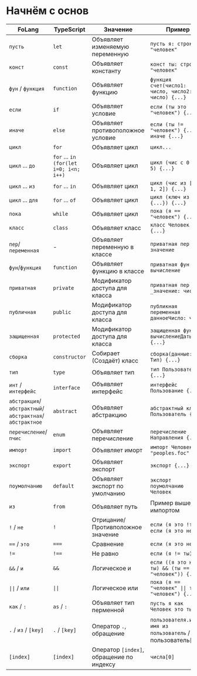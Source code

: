 # Начнём с основ

| FoLang               | TypeScript                  | Значение                            | Пример
|----------------------|-----------------------------|-------------------------------------|-------------------------------------|
| `пусть`                | `let`                         | Объявляет изменяемую переменную     | `пусть я: строка = "человек"` |
| `конст`                | `const`                       | Объявляет константу                 | `конст ты: строка = "человек"` |
| `фун` / `функция`        | `function`                    | Объявляет функцию                 | `функция счет(число1: число, число2: число) {...}` |
| `если`                 | `if`                          | Объявляет условие                   | `если (ты это "человек") {...}` |
| `иначе`                | `else`                        | Объявляет противоположное условие   | `если (ты != "человек") {...} иначе {...}` |
| `цикл`                 | `for`                         | Объявляет цикл                      | `цикл...` |
| `цикл` ... `до`          | `for` ... `in` `(for(let i=0; i<n; i++)`                  | Объявляет цикл                  | `цикл (чис с 0 до 5) {...}` |
| `цикл` ... `из`          | `for` ... `in`                  | Объявляет цикл                  | `цикл (чис из [0, 1, 2]) {...}` |
| `цикл` ... `для`         | `for` ... `of`                  | Объявляет цикл                  | `цикл (ключ из {...}) {...}` |
| `пока`                 | `while`                       | Объявляет цикл                      | `пока (я == "человек") {...}` |
| `класс`                | `class`                       | Объявляет класс                     | `класс Человек {...}` |
| `пер`/`переменная`            | -                      | Объявляет переменную в классе      | `приватная пер значение` |
| `фун`/`функция`            | `function`                      | Объявляет функцию в классе      | `приватная фун вычисление` |
| `приватная`            | `private`                     | Модификатор доступа для класса      | `приватная пер _значение: число` |
| `публичная`            | `public`                      | Модификатор доступа для класса      | `публикная переменная данноеЧисло: число` |
| `защищенная`           | `protected`                   | Модификатор доступа для класса      | `защищенная функция вычислениеДаты() {...}` |
| `сборка`       | `constructor`                 | Собирает (Создаёт) класс                    | `сборка(данные: Тип) {...}` |
| `тип`                  | `type`                        | Объявляет тип                       | `тип Пользователь = {...}` |
| `инт` / `интерфейс`            | `interface`                   | Объявляет интерфейс                 | `интерфейс Пользование {...}` |
| `абстракция`/`абстрактный`/`абстрактная`/`абстрактное`           | `abstract`                    | Объявляет абстракцию                | `абстрактный класс Пользователь {...}` |
| `перечисление`/`пчис`    | `enum`                        | Объявляет перечисление            | `перечисление Направления {...}` |
| `импорт`               | `import`                      | Объявляет иморт                     | `импорт Человек из "peoples.foc"` |
| `экспорт`              | `export`                      | Объявляет экспорт                   | `экспорт {...}` |
| `поумолчанию`              | `default`                      | Объявляет экспорт по умолчанию                   | `экспорт поумолчанию Человек` |
| `из`                   | `from`                        | Объявляет путь                      | Пример выше с импортом |
| `!` / `не`             | `!`                          | Отрицание/Противположное значение                        | `если (я это !ты)`/`если (я это не ты)` |
| `==` / `это`             | `===`                          | Сравнение                        | `если (я это не ты)` |
| `!=`             | `!==`                          | Не равно                        | `если (я != ты)` |
| `&&` / `и`             | `&&`                          | Логическое и                        | `если ((я это не ты) && (ты == "человек")) {...}` |
| `\|\|` / `или`         | `\|\|`                          | Логическое или                    | `пока (я == "человек" \|\| ты != "человек") {...}` |
| `как` / `:`              | `as` / `:`                      | Объявляет тип перменной         | `пусть я как Человек это ты` |
| `.` / `из` / `[key]`             | `.` / `[key]`                     | Оператор `.`, обращение        | `пользователя.имя` / `имя из пользователь` / пользователь[имя] |
| `[index]` | `[index]` | Оператор `[index]`, обращение по индексу | `числа[0]` |